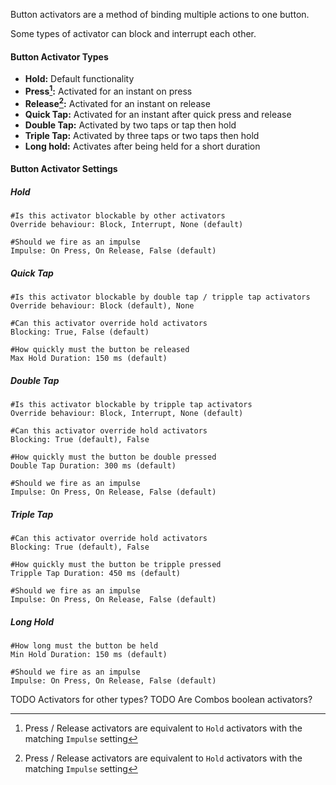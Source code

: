 Button activators are a method of binding multiple actions to one button. 

Some types of activator can block and interrupt each other.

#### Button Activator Types
- **Hold:** Default functionality
- **Press[^1]:** Activated for an instant on press
- **Release[^1]:** Activated for an instant on release
- **Quick Tap:** Activated for an instant after quick press and release
- **Double Tap:** Activated by two taps or tap then hold
- **Triple Tap:** Activated by three taps or two taps then hold
- **Long hold:** Activates after being held for a short duration

[^1]: Press / Release activators are equivalent to `Hold` activators with the matching `Impulse` setting

#### Button Activator Settings
##### Hold
~~~
#Is this activator blockable by other activators
Override behaviour: Block, Interrupt, None (default)

#Should we fire as an impulse
Impulse: On Press, On Release, False (default)
~~~
##### Quick Tap
```
#Is this activator blockable by double tap / tripple tap activators
Override behaviour: Block (default), None

#Can this activator override hold activators
Blocking: True, False (default)

#How quickly must the button be released
Max Hold Duration: 150 ms (default)
```
##### Double Tap
```
#Is this activator blockable by tripple tap activators
Override behaviour: Block, Interrupt, None (default)

#Can this activator override hold activators
Blocking: True (default), False

#How quickly must the button be double pressed
Double Tap Duration: 300 ms (default)

#Should we fire as an impulse
Impulse: On Press, On Release, False (default)
```
##### Triple Tap
```
#Can this activator override hold activators
Blocking: True (default), False

#How quickly must the button be tripple pressed
Tripple Tap Duration: 450 ms (default)

#Should we fire as an impulse
Impulse: On Press, On Release, False (default)
```
##### Long Hold
```
#How long must the button be held
Min Hold Duration: 150 ms (default)

#Should we fire as an impulse
Impulse: On Press, On Release, False (default)
```

TODO Activators for other types?
TODO Are Combos boolean activators?